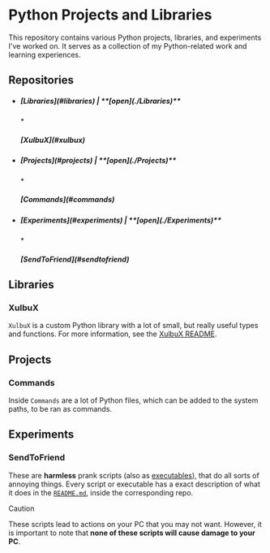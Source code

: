 # Python Projects and Libraries
This repository contains various Python projects, libraries, and experiments I've worked on. It serves as a collection of my Python-related work and learning experiences.

## Repositories
* <h5>[Libraries](#libraries) | **[open](./Libraries)**</h5>
  * <h5>[XulbuX](#xulbux)</h5>
* <h5>[Projects](#projects) | **[open](./Projects)**</h5>
  * <h5>[Commands](#commands)</h5>
* <h5>[Experiments](#experiments) | **[open](./Experiments)**</h5>
  * <h5>[SendToFriend](#sendtofriend)</h5>

## Libraries

### XulbuX
`XulbuX` is a custom Python library with a lot of small, but really useful types and functions.
For more information, see the [XulbuX README](./Libraries/XulbuX/README.md).

## Projects

### Commands
Inside `Commands` are a lot of Python files, which can be added to the system paths, to be ran as commands.


## Experiments

### SendToFriend
These are **harmless** prank scripts (also as [executables](./Experiments/SendToFriend/executables)), that do all sorts of annoying things.
Every script or executable has a exact description of what it does in the [`README.md`](./Experiments/SendToFriend/README.md), inside the corresponding repo.
> [!CAUTION]
> These scripts lead to actions on your PC that you may not want.
> However, it is important to note that **none of these scripts will cause damage to your PC**.
